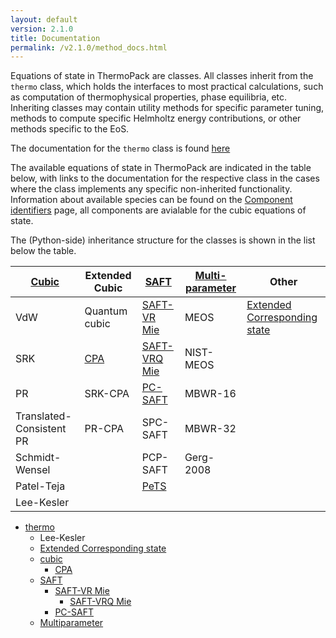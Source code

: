 ```yaml
---
layout: default
version: 2.1.0
title: Documentation
permalink: /v2.1.0/method_docs.html
---
```


Equations of state in ThermoPack are classes. All classes inherit from the `thermo` class, which holds
the interfaces to most practical calculations, such as computation of thermophysical properties, 
phase equilibria, etc. Inheriting classes may contain utility methods for specific parameter tuning,
methods to compute specific Helmholtz energy contributions, or other methods specific to the EoS.

The documentation for the `thermo` class is found [here](thermo_methods.html)

The available equations of state in ThermoPack are indicated in the table below, with links to the
documentation for the respective class in the cases where the class implements any specific non-inherited functionality.
Information about available species can be found on the [Component identifiers](component-name-mapping.html) page, 
all components are avialable for the cubic equations of state.

The (Python-side) inheritance structure for the classes is shown in the list below the table.

| [Cubic](cubic_methods.html) | Extended Cubic          | [SAFT](saft_methods.html)               | [Multi- parameter](multiparam_methods.html) | Other                                                |
|-----------------------------|-------------------------|-----------------------------------------|---------------------------------------------|------------------------------------------------------|
| VdW                         | Quantum cubic           | [SAFT-VR Mie](saftvrmie_methods.html)   | MEOS                                        | [Extended Corresponding state](ext_csp_methods.html) |
| SRK                         | [CPA](cpa_methods.html) | [SAFT-VRQ Mie](saftvrqmie_methods.html) | NIST-MEOS                                   |                                                      |
| PR                          | SRK-CPA                 | [PC-SAFT](pcsaft_methods.html)          | MBWR-16                                     |                                                      |
| Translated- Consistent PR   | PR-CPA                  | SPC-SAFT                                | MBWR-32                                     |                                                      |
| Schmidt- Wensel             |                         | PCP-SAFT                                | Gerg-2008                                   |                                                      |
| Patel-Teja                  |                         | [PeTS](pets_methods.html)               |                                             |                                                      |
| Lee-Kesler                  |                         |                                         |                                             |                                                      |

* [thermo](thermo_methods.html)
  * Lee-Kesler 
  * [Extended Corresponding state](ext_csp_methods.html)
  * [cubic](cubic_methods.html)
    * [CPA](cpa_methods.html)
  * [SAFT](saft_methods.html) 
    * [SAFT-VR Mie](saftvrmie_methods.html) 
      * [SAFT-VRQ Mie](saftvrqmie_methods.html)
    * [PC-SAFT](pcsaft_methods.html)
  * [Multiparameter](multiparam_methods.html)